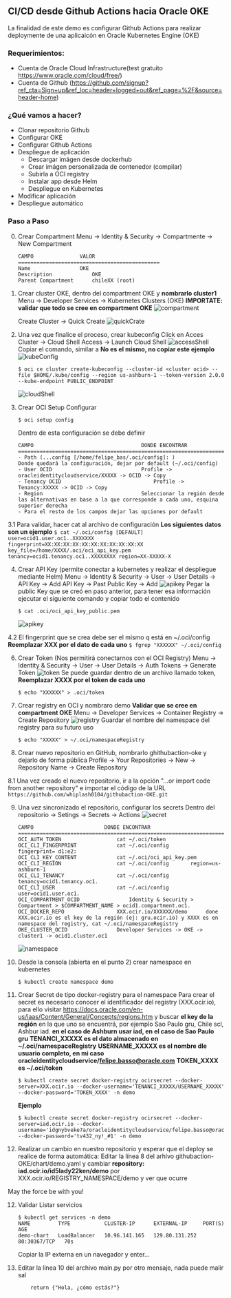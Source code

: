 ## CI/CD desde Github Actions hacia Oracle OKE

La finalidad de este demo es configurar Github Actions para realizar deploymente de una aplicaicón en Oracle Kubernetes Engine (OKE)


### Requerimientos:

- Cuenta de Oracle Cloud Infrastructure(test gratuito https://www.oracle.com/cloud/free/)
- Cuenta de Github (https://github.com/signup?ref_cta=Sign+up&ref_loc=header+logged+out&ref_page=%2F&source=header-home)

### ¿Qué vamos a hacer?

- Clonar repositorio Github
- Configurar OKE
- Configurar Github Actions
- Despliegue de aplicación
	- Descargar imágen desde dockerhub
	- Crear imágen personalizada de contenedor (compilar)
	- Subirla a OCI registry
	- Instalar app desde Helm
	- Despliegue en Kubernetes
- Modificar aplicación
- Despliegue automático 

### Paso a Paso
0. Crear Compartment
	Menu -> Identity & Security -> Compartmente -> New Compartment
	```
	CAMPO				VALOR
	==============================================
	Name		 		OKE
	Description 			OKE
	Parent Compartment 		chileXX (root)
	```
	
1. Crear cluster OKE, dentro del compartment OKE y **nombrarlo cluster1**
	Menu -> Developer Services -> Kubernetes Clusters (OKE)
	**IMPORTATE: validar que todo se cree en compartment OKE**
	![compartment](img/CompartmentOKE.PNG)
	
	Create Cluster -> Quick Create 
	![quickCrate](img/createOKE.PNG)

2. Una vez que finalice el proceso, crear kubeconfig
	Click en 
	Acces Cluster -> Cloud Shell Access -> Launch Cloud Shell 
	![accessShell](img/accessShell.PNG)
	Copiar el comando, similar a **No es el mismo, no copiar este ejemplo**
	![kubeConfig](img/kubeConfig.PNG)
    ```
    $ oci ce cluster create-kubeconfig --cluster-id <cluster ocid> --file $HOME/.kube/config --region us-ashburn-1 --token-version 2.0.0  --kube-endpoint PUBLIC_ENDPOINT
    ```
    ![cloudShell](img/cloudshell.PNG)
    
3. Crear OCI Setup Configurar
	```
	$ oci setup config
	```
	Dentro de esta configuración se debe definir
	```
	CAMPO									DONDE ENCONTRAR
	===================================================================================
	- Path (...config [/home/felipe_bas/.oci/config]: ) 			Donde quedará la configuración, dejar por default (~/.oci/config)
	- User OCID								Profile -> oracleidentitycloudservice/XXXXX -> OCID -> Copy
	- Tenancy OCID								Profile -> Tenancy:XXXXX -> OCID -> Copy
	- Region 								Seleccionar la región desde las alternativas en base a la que corresponde a cada uno, esquina superior derecha		
	- Para el resto de los campos dejar las opciones por default 
	```
3.1 Para validar, hacer cat al archivo de configuración **Los siguientes datos son un ejemplo** 
	```
	$ cat ~/.oci/config
		[DEFAULT]
		user=ocid1.user.oc1..XXXXXXX
		fingerprint=XX:XX:XX:XX:XX:XX:XX:XX:XX:XX:XX
		key_file=/home/XXXX/.oci/oci_api_key.pem
		tenancy=ocid1.tenancy.oc1..XXXXXXXX
		region=XX-XXXXX-X
	```
	
4. Crear API Key (permite conectar a kubernetes y realizar el despliegue mediante Helm)
	Menu -> Identity & Security -> User -> User Details -> API Key -> Add API Key -> Past Public Key -> Add
	![apikey](img/userAPIKeys.PNG)
	Pegar la public Key que se creó en paso anterior, para tener esa información ejecutar el siguiente comando y copiar todo el contenido 
	```
	$ cat .oci/oci_api_key_public.pem
	```
	![apikey](img/addAPIKeys.PNG)

4.2 El fingerprint que se crea debe ser el mismo q está en ~/.oci/config **Reemplazar XXX por el dato de cada uno**
	```
	$ fgrep "XXXXXX" ~/.oci/config
	```
	
6. Crear Token (Nos permitirá conectarnos con el OCI Registry)
	Menu -> Identity & Security -> User -> User Details -> Auth Tokens -> Generate Token
	![token](img/auth.PNG)
	Se puede guardar dentro de un archivo llamado token, **Reemplazar XXXX por el token de cada uno**
	```
	$ echo "XXXXXX" > .oci/token
	```
7. Crear registry en OCI y nombraro demo **Validar que se cree en compartment OKE**
	Menu -> Developer Services -> Container Registry -> Create Repository
	![registry](img/registry.PNG)
	Guardar el nombre del namespace del registry para su futuro uso
	```
	$ echo "XXXXX" > ~/.oci/namespaceRegistry
	```

8. Crear nuevo repositorio en GitHub, nombrarlo ghithubaction-oke y dejarlo de forma pública
	Profile -> Your Repositories -> New -> Repository Name -> Create Repository
	
8.1 Una vez creado el nuevo repositorio, ir a la opción "…or import code from another repository" e importar el código de la URL 
	```
	https://github.com/whiplash0104/githubaction-OKE.git
	```
	
9. Una vez sincronizado el repositorio, configurar los secrets
	Dentro del repositorio -> Setings -> Secrets -> Actions
	![secret](img/secrets.PNG)
	```
	CAMPO						DONDE ENCONTRAR
	========================================================================================================================
	OCI_AUTH_TOKEN					cat ~/.oci/token
	OCI_CLI_FINGERPRINT				cat ~/.oci/config		fingerprint= d1:e2:  			
	OCI_CLI_KEY_CONTENT				cat ~/.oci/oci_api_key.pem 		
	OCI_CLI_REGION					cat ~/.oci/config		region=us-ashburn-1
	OCI_CLI_TENANCY					cat ~/.oci/config		tenancy=ocid1.tenancy.oc1.
	OCI_CLI_USER					cat ~/.oci/config		user=ocid1.user.oc1.
	OCI_COMPARTMENT_OCID				Identity & Security > Compartment > $COMPARTMENT_NAME > ocid1.compartment.oc1.
	OCI_DOCKER_REPO					XXX.ocir.io/XXXXXX/demo      done XXX.ocir.io es el key de la región (ej: gru.ocir.io) y XXXX es en namespace del registry, cat ~/.oci/namespaceRegistry
	OKE_CLUSTER_OCID				Developer Services -> OKE -> cluster1 -> ocid1.cluster.oc1 
	```
	![namespace](img/namespaceRegistry.PNG)

10. Desde la consola (abierta en el punto 2) crear namespace en kubernetes
	```
	$ kubectl create namespace demo
	```
	
11. Crear Secret de tipo docker-registry para el namespace
	Para crear el secret es necesario conocer el identificador del registry (XXX.ocir.io), para ello visitar https://docs.oracle.com/en-us/iaas/Content/General/Concepts/regions.htm y buscar **el key de la región** en la que uno se encuentrá, por ejemplo Sao Paulo gru, Chile scl, Ashbur iad. 
	**en el caso de Ashburn usar iad, en el caso de Sao Paulo gru** 
	**TENANCI_XXXXX es el dato almacenado en ~/.oci/namespaceRegistry**
	**USERNAME_XXXXX es el nombre dle usuario completo, en mi caso oracleidentitycloudservice/felipe.basso@oracle.com**
	**TOKEN_XXXX es ~/.oci/token**
	```
	$ kubectl create secret docker-registry ocirsecret --docker-server=XXX.ocir.io --docker-username='TENANCI_XXXXX/USERNAME_XXXXX' --docker-password='TOKEN_XXXX' -n demo
	```
	**Ejemplo**
	```
	$ kubectl create secret docker-registry ocirsecret --docker-server=iad.ocir.io --docker-username='idgnybveke7a/oracleidentitycloudservice/felipe.basso@oracle.com' --docker-password='tv432_ny!_#1' -n demo
	```

12. Realizar un cambio en nuestro repositorio y esperar que el deploy se realice de forma automática:
	Editar la línea 8 del arhivo githubaction-OKE/chart/demo.yaml y cambiar   **repository: iad.ocir.io/id5lady22ken/demo** por XXX.ocir.io/REGISTRY_NAMESPACE/demo y ver que ocurre

May the force be with you!

12. Validar
	Listar servicios
	```
	$ kubectl get services -n demo
	NAME         TYPE           CLUSTER-IP      EXTERNAL-IP     PORT(S)        AGE
	demo-chart   LoadBalancer   10.96.141.165   129.80.131.252   80:30367/TCP   70s
	```
	Copiar la IP externa en un navegador y enter...

14. Editar la línea 10 del archivo main.py por otro mensaje, nada puede malir sal
	```
	    return {"Hola, ¿cómo estás?"}
	```
